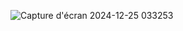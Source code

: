 ![Capture d'écran 2024-12-25 033253](https://github.com/user-attachments/assets/331df287-1385-4dcc-a73a-acf71b1ae9f6)
